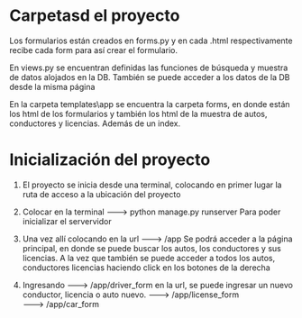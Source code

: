 # Carpetasd el proyecto

Los formularios están creados en forms.py y en cada .html respectivamente recibe cada form para así crear el 
formulario.

En views.py se encuentran definidas las funciones de búsqueda y muestra de datos alojados en la DB. También se puede acceder a los datos de la DB desde la misma página

En la carpeta templates\app se encuentra la carpeta forms, en donde están los html de los formularios y también los 
html de la muestra de autos, conductores y licencias. Además de un index.


# Inicialización del proyecto

1) El proyecto se inicia desde una terminal, colocando en primer lugar la ruta de acceso a la ubicación del proyecto

2) Colocar en la terminal ---> python manage.py runserver      Para poder inicializar el servervidor

3) Una vez allí colocando en la url ---> /app      Se podrá acceder a la página principal, en donde se puede buscar
los autos, los conductores y sus licencias. A la vez que también se puede acceder a todos los autos, conductores 
licencias haciendo click en los botones de la derecha

4) Ingresando  ---> /app/driver_form     en la url, se puede ingresar un nuevo conductor, licencia o auto nuevo. 
               ---> /app/license_form    
               ---> /app/car_form        





